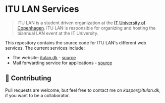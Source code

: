 # ITU LAN Services

> ITU LAN is a student driven organization at the [IT University of Copenhagen](https://en.itu.dk/). ITU LAN is responsible for organizing and hosting the biannual LAN event at the IT University.

This repository contains the source code for ITU LAN's different web services. The current services include:

- The website: [itulan.dk](https://itulan.dk) - [source](https://github.com/svopper/itulan.dk/tree/master/website)
- Mail forwarding service for applications - [source](https://github.com/svopper/itulan.dk/tree/master/mail-service)

## 🤝 Contributing

Pull requests are welcome, but feel free to contact me on _kasper@itulan.dk_, if you want to be a collaborator.
